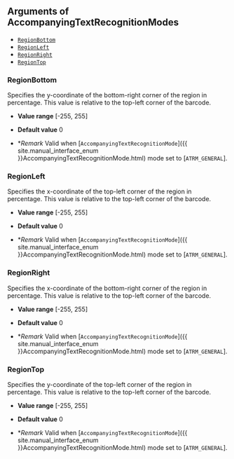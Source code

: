 ## Arguments of AccompanyingTextRecognitionModes

- [`RegionBottom`](#regionbottom)
- [`RegionLeft`](#regionleft)
- [`RegionRight`](#regionright)
- [`RegionTop`](#regiontop)

### RegionBottom
Specifies the y-coordinate of the bottom-right corner of the region in percentage. This value is relative to the top-left corner of the barcode.  

- **Value range**
   [-255, 255]   
   
- **Default value**
   0   
 
- **Remark*
   Valid when [`AccompanyingTextRecognitionMode`]({{ site.manual_interface_enum }}AccompanyingTextRecognitionMode.html) mode set to [`ATRM_GENERAL`].   

### RegionLeft
Specifies the x-coordinate of the top-left corner of the region in percentage. This value is relative to the top-left corner of the barcode.   

- **Value range**
   [-255, 255]   
   
- **Default value**
   0   
 
- **Remark*
   Valid when [`AccompanyingTextRecognitionMode`]({{ site.manual_interface_enum }}AccompanyingTextRecognitionMode.html) mode set to [`ATRM_GENERAL`].   

### RegionRight
Specifies the x-coordinate of the bottom-right corner of the region in percentage. This value is relative to the top-left corner of the barcode.   

- **Value range**
   [-255, 255]   
   
- **Default value**
   0   
 
- **Remark*
   Valid when [`AccompanyingTextRecognitionMode`]({{ site.manual_interface_enum }}AccompanyingTextRecognitionMode.html) mode set to [`ATRM_GENERAL`].   
   
   
### RegionTop
Specifies the y-coordinate of the top-left corner of the region in percentage. This value is relative to the top-left corner of the barcode.    

- **Value range**
   [-255, 255]   
   
- **Default value**
   0   
 
- **Remark*
   Valid when [`AccompanyingTextRecognitionMode`]({{ site.manual_interface_enum }}AccompanyingTextRecognitionMode.html) mode set to [`ATRM_GENERAL`].   
